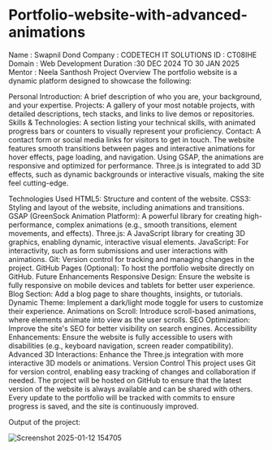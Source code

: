 # Portfolio-website-with-advanced-animations
Name : Swapnil Dond
Company : CODETECH IT SOLUTIONS
ID : CT08IHE
Domain :  Web Development
Duration :30 DEC 2024 TO 30 JAN 2025
Mentor : Neela Santhosh 
Project Overview
The portfolio website is a dynamic platform designed to showcase the following:

Personal Introduction: A brief description of who you are, your background, and your expertise.
Projects: A gallery of your most notable projects, with detailed descriptions, tech stacks, and links to live demos or repositories.
Skills & Technologies: A section listing your technical skills, with animated progress bars or counters to visually represent your proficiency.
Contact: A contact form or social media links for visitors to get in touch.
The website features smooth transitions between pages and interactive animations for hover effects, page loading, and navigation. Using GSAP, the animations are responsive and optimized for performance. Three.js is integrated to add 3D effects, such as dynamic backgrounds or interactive visuals, making the site feel cutting-edge.

Technologies Used
HTML5: Structure and content of the website.
CSS3: Styling and layout of the website, including animations and transitions.
GSAP (GreenSock Animation Platform): A powerful library for creating high-performance, complex animations (e.g., smooth transitions, element movements, and effects).
Three.js: A JavaScript library for creating 3D graphics, enabling dynamic, interactive visual elements.
JavaScript: For interactivity, such as form submissions and user interactions with animations.
Git: Version control for tracking and managing changes in the project.
GitHub Pages (Optional): To host the portfolio website directly on GitHub.
Future Enhancements
Responsive Design: Ensure the website is fully responsive on mobile devices and tablets for better user experience.
Blog Section: Add a blog page to share thoughts, insights, or tutorials.
Dynamic Theme: Implement a dark/light mode toggle for users to customize their experience.
Animations on Scroll: Introduce scroll-based animations, where elements animate into view as the user scrolls.
SEO Optimization: Improve the site's SEO for better visibility on search engines.
Accessibility Enhancements: Ensure the website is fully accessible to users with disabilities (e.g., keyboard navigation, screen reader compatibility).
Advanced 3D Interactions: Enhance the Three.js integration with more interactive 3D models or animations.
Version Control
This project uses Git for version control, enabling easy tracking of changes and collaboration if needed. The project will be hosted on GitHub to ensure that the latest version of the website is always available and can be shared with others. Every update to the portfolio will be tracked with commits to ensure progress is saved, and the site is continuously improved.

Output of the project:


![Screenshot 2025-01-12 154705](https://github.com/user-attachments/assets/1be712cc-9e9c-43df-b8ed-bbdbd5f91b4c)
